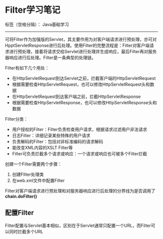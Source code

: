 # Filter学习笔记

标签（空格分隔）： Java基础学习

---

可将Filter作为加强版的Servlet，其主要作用为对客户端请求进行预处理，亦可对HpptServletResponse进行后处理。使用Filter的完整流程是：Filter对客户端请求进行预处理，接着将请求交给Servlet进行处理并生成响应，最后Filter再对服务器响应进行后处理。Filter是一条典型的处理链。

Filter有如下几个用处：
* 在HttpServletRequest到达Servlet之前，拦截客户端的HttpServletRequest
* 根据需要检查HttpServletRequest，也可以修改HttpServletRequest头和数据
* 在HttpServletRequest到达客户端之前，拦截HttpServletResponse
* 根据需要检查HttpServletResponse，也可以修改HttpServletResponse头和数据

Filter分类：
* 用户授权的Filter：Filter负责检查用户请求，根据请求过滤用户非法请求
* 日志Filter：详细记录某些特殊的用户请求
* 负责解码的Filter：包括对非标准编码的请求解码
* 能改变XML内容的XSLT Filter等
* Filter可负责拦截多个请求或响应：一个请求或响应也可被多个Filter拦截

创建一个Filter需要两个步骤：
1. 创建FIlter处理类
2. 在web.xml文件中配置Filter

Filter对客户端请求进行预处理和对服务器响应进行后处理的分界线为是否调用了**chain.doFilter()**


## 配置Filter
Filter配置与Servlet基本相似，区别在于Servlet通常只配置一个URL，而Filter可以同时拦截多个URL
